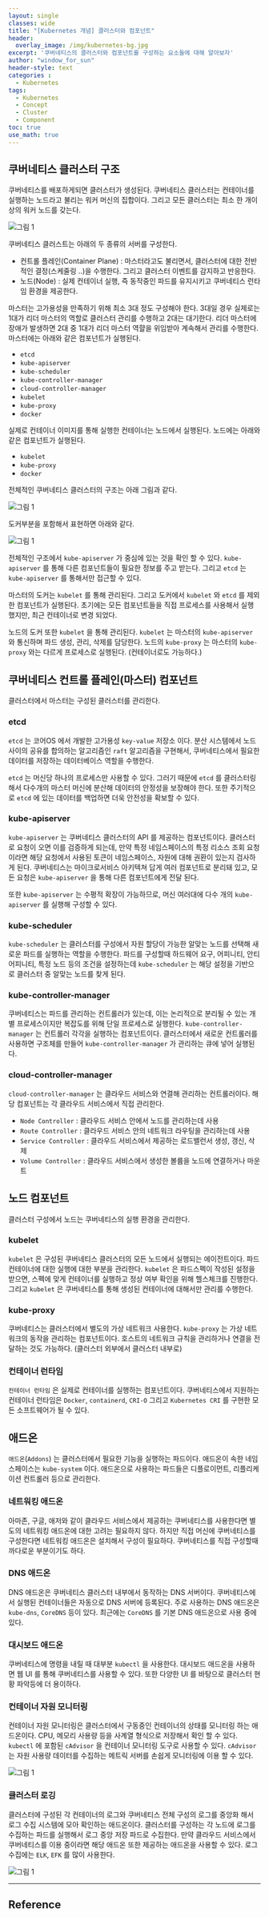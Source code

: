 ```yaml
--- 
layout: single
classes: wide
title: "[Kubernetes 개념] 클러스터와 컴포넌트"
header:
  overlay_image: /img/kubernetes-bg.jpg
excerpt: '쿠버네티스의 클러스터와 컴포넌트를 구성하는 요소들에 대해 알아보자'
author: "window_for_sun"
header-style: text
categories :
  - Kubernetes
tags:
  - Kubernetes
  - Concept
  - Cluster
  - Component
toc: true
use_math: true
---  
```


## 쿠버네티스 클러스터 구조
쿠버네티스를 배포하게되면 클러스터가 생성된다. 
쿠버네티스 클러스터는 컨테이너를 실행하는 노드라고 불리는 워커 머신의 집합이다. 
그리고 모든 클러스터는 최소 한 개이상의 워커 노드를 갖는다. 

![그림 1]({{site.baseurl}}/img/kubernetes/concept_cluster_architecture_plant_0.png)

쿠버네티스 클러스트는 아래의 두 종류의 서버를 구성한다.
- 컨트롤 플레인(Container Plane) : 마스터라고도 불리면서, 클러스터에 대한 전반적인 결정(스케줄링 ..)을 수행한다. 
그리고 클러스터 이벤트를 감지하고 반응한다. 
- 노드(Node) : 실제 컨테이너 실행, 즉 동작중인 파드를 유지시키고 쿠버네티스 런타임 환경을 제공한다. 

마스터는 고가용성을 만족하기 위해 최소 3대 정도 구성해야 한다. 
3대일 경우 실제로는 1대가 리더 마스터의 역할로 클러스터 관리를 수행하고 2대는 대기한다. 
리더 마스터에 장애가 발생하면 2대 중 1대가 리더 마스터 역햘을 위임받아 계속해서 관리를 수행한다. 
마스터에는 아래와 같은 컴포넌트가 실행된다.
- `etcd`
- `kube-apiserver`
- `kube-scheduler`
- `kube-controller-manager`
- `cloud-controller-manager`
- `kubelet`
- `kube-proxy`
- `docker`

실제로 컨테이너 이미지를 통해 실행한 컨테이너는 노드에서 실행된다. 
노드에는 아래와 같은 컴포넌트가 실행된다. 
- `kubelet`
- `kube-proxy`
- `docker`

전체적인 쿠버네티스 클러스터의 구조는 아래 그림과 같다. 

![그림 1]({{site.baseurl}}/img/kubernetes/concept-cluster-architecture-1.png)

도커부분을 포함해서 표현하면 아래와 같다. 

![그림 1]({{site.baseurl}}/img/kubernetes/concept_cluster_architecture_plant_1.png)

전체적인 구조에서 `kube-apiserver` 가 중심에 있는 것을 확인 할 수 있다. 
`kube-apiserver` 를 통해 다른 컴포넌트들이 필요한 정보를 주고 받는다. 
그리고 `etcd` 는 `kube-apiserver` 를 통해서만 접근할 수 있다.  

마스터의 도커는 `kubelet` 를 통해 관리된다. 
그리고 도커에서 `kubelet` 와 `etcd` 를 제외한 컴포넌트가 실행된다. 
초기에는 모든 컴포넌트들을 직접 프로세스를 사용해서 실행 했지만, 
최근 컨테이너로 변경 되었다. 

노드의 도커 또한 `kubelet` 을 통해 관리된다. 
`kubelet` 는 마스터의 `kube-apiserver` 와 통신하며 파드 생성, 관리, 삭제를 담당한다. 
노드의 `kube-proxy` 는 마스터의 `kube-proxy` 와는 다르게 프로세스로 실행된다. (컨테이너로도 가능하다.)  


## 쿠버네티스 컨트롤 플레인(마스터) 컴포넌트
클러스터에서 마스터는 구성된 클러스터를 관리한다. 

### etcd
`etcd` 는 코어OS 에서 개발한 고가용성 `key-value` 저장소 이다. 
분산 시스템에서 노드 사이의 공유를 합의하는 알고리즘인 `raft` 알고리즘을 구현해서, 
쿠버네티스에서 필요한 데이터를 저장하는 데이터베이스 역할을 수행한다.  

`etcd` 는 머신당 하나의 프로세스만 사용할 수 있다. 
그러기 때문에 `etcd` 를 클러스터링해서 다수개의 마스터 머신에 분산해 데이터의 안정성을 보장해야 한다. 
또한 주기적으로 `etcd` 에 있는 데이터를 백업하면 더욱 안전성을 확보할 수 있다.  

### kube-apiserver
`kube-apiserver` 는 쿠버네티스 클러스터의 API 를 제공하는 컴포넌트이다. 
클러스터로 요청이 오면 이를 검증하게 되는데, 
만약 특정 네임스페이스의 특정 리소스 조회 요청이라면 해당 요청에서 사용된 토큰이 네임스페이스, 자원에 대해 권환이 있는지 검사하게 된다. 
쿠버네티스는 마이크로서비스 아키텍쳐 답게 여러 컴포넌트로 분리돼 있고, 
모든 요청은 `kube-apiserver` 을 통해 다른 컴포넌트에게 전달 된다.  

또한 `kube-apiserver` 는 수평적 확장이 가능하므로, 머신 여러대에 다수 개의 `kube-apiserver` 를 실행해 구성할 수 있다. 

### kube-scheduler
`kube-scheduler` 는 클러스터를 구성에서 자원 할당이 가능한 알맞는 노드를 선택해 새로운 파드를 실행하는 역할을 수행한다. 
파드를 구성할때 하드웨어 요구, 어피니티, 안티 어피니티, 특정 노드 등의 조건을 설정하는데 `kube-scheduler` 는 해당 설정을 기반으로 클러스터 중 알맞는 노드를 찾게 된다. 

### kube-controller-manager
쿠버네티스는 파드를 관리하는 컨트롤러가 있는데, 이는 논리적으로 분리될 수 있는 개별 프로세스이지만 복잡도를 위해 단일 프로세스로 실행한다. 
`kube-controller-manager` 는 컨트롤러 각각을 실행하는 컴포넌트이다. 
클러스터에서 새로운 컨트롤러를 사용하면 구조체를 만들어 `kube-controller-manager` 가 관리하는 큐에 넣어 실행된다. 

### cloud-controller-manager
`cloud-controller-manager` 는 클라우드 서비스와 연결해 관리하는 컨트롤러이다. 
해당 컴포넌트는 각 클라우드 서비스에서 직접 관리한다. 
- `Node Controller` : 클라우드 서비스 안에서 노드를 관리하는데 사용
- `Route Controller` : 클라우드 서비스 안의 네트워크 라우팅을 관리하는데 사용
- `Service Controller` : 클라우드 서비스에서 제공하는 로드밸런서 생성, 갱신, 삭제
- `Volume Controller` : 클라우드 서비스에서 생성한 볼륨을 노드에 연결하거나 마운트

## 노드 컴포넌트
클러스터 구성에서 노드는 쿠버네티스의 실행 환경을 관리한다. 

### kubelet
`kubelet` 은 구성된 쿠버네티스 클러스터의 모든 노드에서 실행되는 에이전트이다. 
파드 컨테이너에 대한 실행에 대한 부분을 관리한다. 
`kubelet` 은 파드스펙이 작성된 설정을 받으면, 스펙에 맞게 컨테이너를 실행하고 정상 여부 확인을 위해 헬스체크를 진행한다. 
그리고 `kubelet` 은 쿠버네티스를 통해 생성된 컨테이너에 대해서만 관리를 수행한다. 

### kube-proxy
쿠버네티스는 클러스터에서 별도의 가상 네트워크 사용한다. 
`kube-proxy` 는 가상 네트워크의 동작을 관리하는 컴포넌트이다. 
호스트의 네트워크 규칙을 관리하거나 연결을 전달하는 것도 가능하다. (클러스터 외부에서 클러스터 내부로)

### 컨테이너 런타임
`컨테이너 런타임` 은 실제로 컨테이너를 실행하는 컴포넌트이다. 
쿠버네티스에서 지원하는 컨테이너 런타임은 `Docker`, `containerd`, `CRI-O` 그리고 `Kubernetes CRI` 를 구현한 모든 소프트웨어가 될 수 있다. 


## 애드온
`애드온`(`Addons`) 는 클러스터에서 필요한 기능을 실행하는 파드이다. 
애드온이 속한 네임스페이스는 `kube-system` 이다. 
애드온으로 사용하는 파드들은 디플로이먼트, 리플리케이션 컨트롤러 등으로 관리한다. 

### 네트워킹 애드온
아마존, 구글, 애저와 같이 클라우드 서비스에서 제공하는 쿠버네티스를 사용한다면 별도의 네트워킹 애드온에 대한 고려는 필요하지 않다. 
하지만 직접 머신에 쿠버네티스를 구성한다면 네트워킹 애드온은 설치해서 구성이 필요하다. 
쿠버네티스를 직접 구성할때 까다로운 부분이기도 하다. 

### DNS 애드온
DNS 애드온은 쿠버네티스 클러스터 내부에서 동작하는 DNS 서버이다. 
쿠버네티스에서 실행된 컨테이너들은 자동으로 DNS 서버에 등록된다. 
주로 사용하는 DNS 애드온은 `kube-dns`, `CoreDNS` 등이 있다. 
최근에는 `CoreDNS` 를 기본 DNS 애드온으로 사용 중에 있다. 

### 대시보드 애드온
쿠버네티스에 명령을 내릴 때 대부분 `kubectl` 을 사용한다. 
대시보드 애드온을 사용하면 웹 UI 를 통해 쿠버네티스를 사용할 수 있다. 
또한 다양한 UI 를 바탕으로 클러스터 현황 파악등에 더 용이하다. 

### 컨테이너 자원 모니터링
컨테이너 자원 모니터링은 클러스터에서 구동중인 컨테이너의 상태를 모니터링 하는 애드온이다. 
CPU, 메모리 사용량 등을 사계열 형식으로 저장해서 확인 할 수 있다. 
`kubectl` 에 포함된 `cAdvisor` 을 컨테이너 모니터링 도구로 사용할 수 있다. 
`cAdvisor` 는 자원 사용량 데이터를 수집하는 메트릭 서버를 손쉽게 모니터링에 이용 할 수 있다. 

![그림 1]({{site.baseurl}}/img/kubernetes/concept_cluster_architecture_plant_2.png)

### 클러스터 로깅
클러스터에 구성된 각 컨테이너의 로그와 쿠버네티스 전체 구성의 로그를 중앙화 해서 로그 수집 시스템에 모아 확인하는 애드온이다. 
클러스터를 구성하는 각 노드에 로그를 수집하는 파드를 실행해서 로그 중앙 저장 파드로 수집한다. 
만약 클라우드 서비스에서 쿠버네티스를 이용 중이라면 해당 애드온 또한 제공하는 애드온을 사용할 수 있다. 
로그 수집에는 `ELK`, `EFK` 를 많이 사용한다. 

![그림 1]({{site.baseurl}}/img/kubernetes/concept_cluster_architecture_plant_3.png)


---
## Reference
